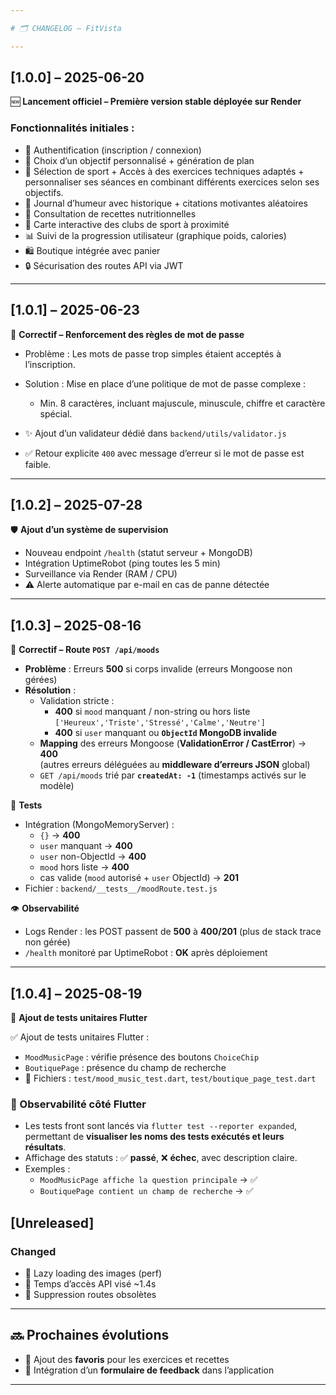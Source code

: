 ```yaml
---

# 🗂️ CHANGELOG – FitVista

---
```


## \[1.0.0] – 2025-06-20

🆕 **Lancement officiel – Première version stable déployée sur Render**

### Fonctionnalités initiales :

* 🔐 Authentification (inscription / connexion)
* 💪 Choix d’un objectif personnalisé + génération de plan
* 💪 Sélection de sport + Accès à des exercices techniques adaptés + personnaliser ses séances en combinant différents exercices selon ses objectifs.  
* 🧠 Journal d’humeur avec historique + citations motivantes aléatoires
* 🥗 Consultation de recettes nutritionnelles
* 📍 Carte interactive des clubs de sport à proximité
* 📊 Suivi de la progression utilisateur (graphique poids, calories)
* 🛍 Boutique intégrée avec panier
* 🔒 Sécurisation des routes API via JWT

---

## \[1.0.1] – 2025-06-23

🐞 **Correctif – Renforcement des règles de mot de passe**

* Problème : Les mots de passe trop simples étaient acceptés à l’inscription.
* Solution : Mise en place d’une politique de mot de passe complexe :

  * Min. 8 caractères, incluant majuscule, minuscule, chiffre et caractère spécial.
* ✨ Ajout d’un validateur dédié dans `backend/utils/validator.js`
* ✅ Retour explicite `400` avec message d’erreur si le mot de passe est faible.

---

## \[1.0.2] – 2025-07-28

🛡 **Ajout d’un système de supervision**

* Nouveau endpoint `/health` (statut serveur + MongoDB)
* Intégration UptimeRobot (ping toutes les 5 min)
* Surveillance via Render (RAM / CPU)
* ⚠ Alerte automatique par e-mail en cas de panne détectée

---

## [1.0.3] – 2025-08-16

🐞 **Correctif – Route `POST /api/moods`**

* **Problème** : Erreurs **500** si corps invalide (erreurs Mongoose non gérées)
* **Résolution** :
  - Validation stricte :
    - **400** si `mood` manquant / non-string ou hors liste
      `['Heureux','Triste','Stressé','Calme','Neutre']`
    - **400** si `user` manquant ou **`ObjectId` MongoDB invalide**
  - **Mapping** des erreurs Mongoose (**ValidationError / CastError**) → **400**  
    (autres erreurs déléguées au **middleware d’erreurs JSON** global)
  - `GET /api/moods` trié par **`createdAt: -1`** (timestamps activés sur le modèle)

🔬 **Tests**
- Intégration (MongoMemoryServer) :
  - `{}` → **400**
  - `user` manquant → **400**
  - `user` non-ObjectId → **400**
  - `mood` hors liste → **400**
  - cas valide (`mood` autorisé + `user` ObjectId) → **201**
- Fichier : `backend/__tests__/moodRoute.test.js`

👁 **Observabilité**
- Logs Render : les POST passent de **500** à **400/201** (plus de stack trace non gérée)
- `/health` monitoré par UptimeRobot : **OK** après déploiement

---

## [1.0.4] – 2025-08-19

🧪 **Ajout de tests unitaires Flutter**


✅ Ajout de tests unitaires Flutter :
- `MoodMusicPage` : vérifie présence des boutons `ChoiceChip`
- `BoutiquePage` : présence du champ de recherche
- 📁 Fichiers : `test/mood_music_test.dart`, `test/boutique_page_test.dart`

### 🧪 Observabilité côté Flutter

* Les tests front sont lancés via `flutter test --reporter expanded`,  
  permettant de **visualiser les noms des tests exécutés et leurs résultats**.
* Affichage des statuts : ✅ **passé**, ❌ **échec**, avec description claire.
* Exemples :
  - `MoodMusicPage affiche la question principale` → ✅
  - `BoutiquePage contient un champ de recherche` → ✅


## [Unreleased]

### Changed
- 📱 Lazy loading des images (perf)
- 🎯 Temps d’accès API visé ~1.4s
- 🧹 Suppression routes obsolètes


---

## 🔜 Prochaines évolutions

* 📌 Ajout des **favoris** pour les exercices et recettes
* 🧾 Intégration d’un **formulaire de feedback** dans l’application

---


